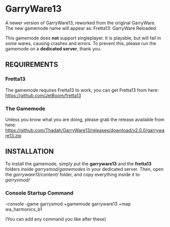 # GarryWare13
A newer version of GarryWare13, reworked from the original GarryWare.
The new gamemode name will appear as: Fretta13: GarryWare Reloaded

This gamemode does **not** support singleplayer. It is playable, but will fail in some wares, causing crashes and errors. To prevent this, please run the gamemode on a **dedicated server**, thank you.

## REQUIREMENTS

### Fretta13
The gamemode requires Fretta13 to work, you can get Fretta13 from here:
https://github.com/JetBoom/fretta13

### The Gamemode
Unless you know what you are doing, please grab the release available from here:
https://github.com/Thadah/GarryWare13/releases/download/v2.0.0/garryware13.zip

## INSTALLATION
To install the gamemode, simply put the **garryware13** and the **fretta13** folders inside *garrysmod/gamemodes* in your dedicated server. Then, open the *garryware13/content/* folder, and copy everything inside it to *garrysmod/*

### Console Startup Command
-console -game garrysmod +gamemode garryware13 +map wa_harmonics_b1

(You can add any command you like after these)

